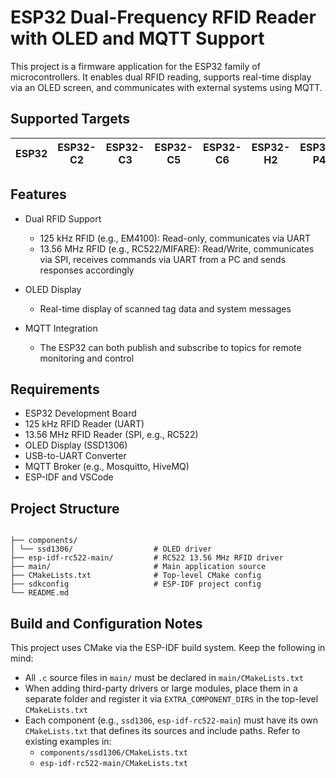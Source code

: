 # ESP32 Dual-Frequency RFID Reader with OLED and MQTT Support

This project is a firmware application for the ESP32 family of microcontrollers. It enables dual RFID reading, supports real-time display via an OLED screen, and communicates with external systems using MQTT.

## Supported Targets

| ESP32 | ESP32-C2 | ESP32-C3 | ESP32-C5 | ESP32-C6 | ESP32-H2 | ESP32-P4 | ESP32-S2 | ESP32-S3 |
|-------|----------|----------|----------|----------|----------|----------|----------|----------|

## Features

- Dual RFID Support
  - 125 kHz RFID (e.g., EM4100): Read-only, communicates via UART
  - 13.56 MHz RFID (e.g., RC522/MIFARE): Read/Write, communicates via SPI, receives commands via UART from a PC and sends responses accordingly

- OLED Display
  - Real-time display of scanned tag data and system messages

- MQTT Integration
  - The ESP32 can both publish and subscribe to topics for remote monitoring and control

## Requirements

- ESP32 Development Board  
- 125 kHz RFID Reader (UART)  
- 13.56 MHz RFID Reader (SPI, e.g., RC522)  
- OLED Display (SSD1306)  
- USB-to-UART Converter  
- MQTT Broker (e.g., Mosquitto, HiveMQ)  
- ESP-IDF and VSCode  

## Project Structure
```

├── components/
│ └── ssd1306/                  # OLED driver
├── esp-idf-rc522-main/         # RC522 13.56 MHz RFID driver
├── main/                       # Main application source
├── CMakeLists.txt              # Top-level CMake config
├── sdkconfig                   # ESP-IDF project config
└── README.md
```
## Build and Configuration Notes

This project uses CMake via the ESP-IDF build system. Keep the following in mind:

- All `.c` source files in `main/` must be declared in `main/CMakeLists.txt`
- When adding third-party drivers or large modules, place them in a separate folder and register it via `EXTRA_COMPONENT_DIRS` in the top-level `CMakeLists.txt`
- Each component (e.g., `ssd1306`, `esp-idf-rc522-main`) must have its own `CMakeLists.txt` that defines its sources and include paths. Refer to existing examples in:
    - `components/ssd1306/CMakeLists.txt`
    - `esp-idf-rc522-main/CMakeLists.txt`